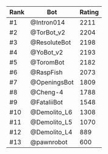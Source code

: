 Rank|Bot|Rating
---|---|---
#1|@Intron014|2211
#2|@TorBot_v2|2204
#3|@ResoluteBot|2198
#4|@YoBot_v2|2193
#5|@ToromBot|2182
#6|@RaspFish|2073
#7|@OpeningsBot|1809
#8|@Cheng-4|1788
#9|@FataliiBot|1548
#10|@Demolito_L6|1308
#11|@Demolito_L5|1070
#12|@Demolito_L4|889
#13|@pawnrobot|600
